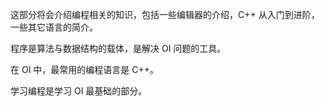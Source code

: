 这部分将会介绍编程相关的知识，包括一些编辑器的介绍，C++ 从入门到进阶，一些其它语言的简介。

程序是算法与数据结构的载体，是解决 OI 问题的工具。

在 OI 中，最常用的编程语言是 C++。

学习编程是学习 OI 最基础的部分。
